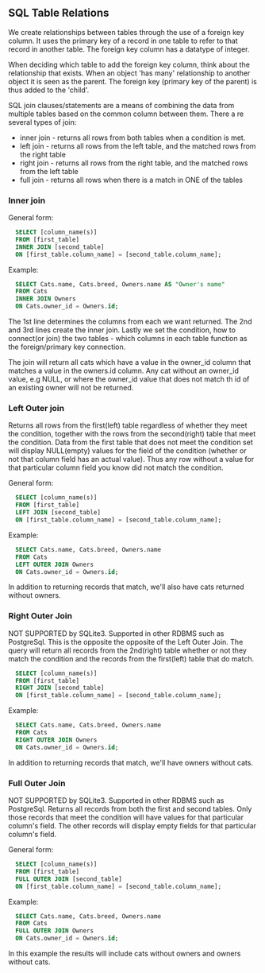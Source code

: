 ## SQL Table Relations

We create relationships between tables through the use of a foreign key column. It uses the primary key of a record in one table to refer to that record in another table.   The foreign key column has a datatype of integer.

When deciding which table to add the foreign key column, think about the relationship that exists. When an object 'has many' relationship to another object it is seen as the parent. The foreign key (primary key of the parent) is thus added to the 'child'.

SQL join clauses/statements are a means of combining the data from multiple tables based on the common column between them. There a re several types of join:
  * inner join - returns all rows from both tables when a condition is met.
  * left join - returns all rows from the left table, and the matched rows from the right table
  * right join - returns all rows from the right table, and the matched rows from the left table
  * full join - returns all rows when there is a match in ONE of the tables

### Inner join

General form:

```sql
  SELECT [column_name(s)]
  FROM [first_table]
  INNER JOIN [second_table]
  ON [first_table.column_name] = [second_table.column_name];
```

Example:

```sql
  SELECT Cats.name, Cats.breed, Owners.name AS "Owner's name"
  FROM Cats
  INNER JOIN Owners
  ON Cats.owner_id = Owners.id;
```

The 1st line determines the columns from each we want returned.
The 2nd and 3rd lines create the inner join.
Lastly we set the condition, how to connect(or join) the two tables - which columns in each table function as the foreign/primary key connection.

The join will return all cats which have a value in the owner_id column that matches a value in the owners.id column. Any cat without an owner_id value, e.g NULL, or where the owner_id value that does not match th id of an existing owner will not be returned.


### Left Outer join

Returns all rows from the first(left) table regardless of whether they meet the condition, together with the rows from the second(right) table that meet  the condition. Data from the first table that does not meet the condition set will display NULL(empty) values for the field of the condition (whether or not that column field has an actual value). Thus any row without a value for that particular column field you know did not match the condition.

General form:

```sql
  SELECT [column_name(s)]
  FROM [first_table]
  LEFT JOIN [second_table]
  ON [first_table.column_name] = [second_table.column_name];
```

Example:

```sql
  SELECT Cats.name, Cats.breed, Owners.name
  FROM Cats
  LEFT OUTER JOIN Owners
  ON Cats.owner_id = Owners.id;
```

In addition to returning records that match, we'll also have cats returned without owners.


### Right Outer Join

NOT SUPPORTED by SQLite3. Supported in other RDBMS such as PostgreSql.
This is the opposite the opposite of the Left Outer Join. The query will return all records from the 2nd(right) table whether or not they match the condition and the records from the first(left) table that do match.

```sql
  SELECT [column_name(s)]
  FROM [first_table]
  RIGHT JOIN [second_table]
  ON [first_table.column_name] = [second_table.column_name];
```
Example:

```sql
  SELECT Cats.name, Cats.breed, Owners.name
  FROM Cats
  RIGHT OUTER JOIN Owners
  ON Cats.owner_id = Owners.id;
```

In addition to returning records that match, we'll have owners without cats.


### Full Outer Join

NOT SUPPORTED by SQLite3. Supported in other RDBMS such as PostgreSql.
Returns all records from both the first and second tables. Only those records that meet the condition will have values for that particular column's field. The other records will display empty fields for that particular column's field.

General form:

```sql
  SELECT [column_name(s)]
  FROM [first_table]
  FULL OUTER JOIN [second_table]
  ON [first_table.column_name] = [second_table.column_name];
```

Example:

```sql
  SELECT Cats.name, Cats.breed, Owners.name
  FROM Cats
  FULL OUTER JOIN Owners
  ON Cats.owner_id = Owners.id;
```

In this example the results will include cats without owners and owners without cats.

